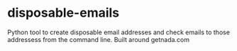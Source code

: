 # disposable-emails
Python tool to create disposable email addresses and check emails to those addressess from the command line. Built around getnada.com
